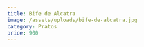 ```yaml
---
title: Bife de Alcatra
image: /assets/uploads/bife-de-alcatra.jpg
category: Pratos
price: 900
---
```


